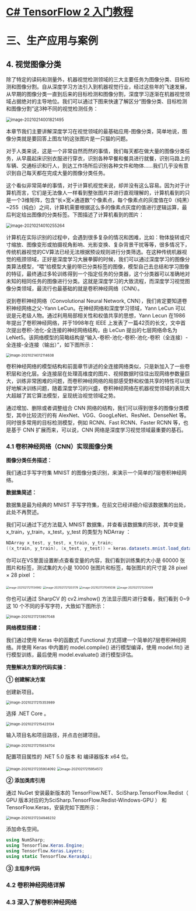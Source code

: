 # [C# TensorFlow 2 入门教程](<https://github.com/SciSharp/TensorFlow.NET-Tutorials>)

# 三、生产应用与案例

## 4. 视觉图像分类

除了特定的读码和测量外，机器视觉检测领域的三大主要任务为图像分类、目标检测和图像分割。自从深度学习方法引入到机器视觉行业，经过这些年的飞速发展，从早期的图像分类一直到后来的目标检测和图像分割，深度学习逐渐在机器视觉领域占据绝对的主导地位。我们可以通过下图来快速了解区分“图像分类、目标检测和图像分割”这3种不同的视觉检测任务：

<img src="三、生产应用与案例-4. 视觉图像分类.assets/image-20210214001821495.png" alt="image-20210214001821495" style="zoom:80%;" />

本章节我们主要讲解深度学习在视觉领域的最基础应用-图像分类，简单地说，图像分类就是要回答上图左1的这张图片是一只猫的问题。

对于人类来说，这是一个非常自然而然的事情，我们每天都在做大量的图像分类任务，从早晨起床识别衣服进行穿衣，识别各种早餐和餐具进行就餐，识别马路上的车辆、交通标识和行人，到达工作场所后识别各种文件和物体……我们几乎没有意识到自己每天都在完成大量的图像分类任务。

这个看似非常简单的事情，对于计算机视觉来说，却并没有这么容易。因为对于计算机而言，它们是无法像人一样看到整张图片并进行直观理解的，计算机看到的只是一个3维矩阵，包含“长×宽×通道数”个像素点，每个像素点的灰度值在0（纯黑）~255（纯白）之间，计算机需要根据这么多的像素点灰度的值进行逻辑运算，最后判定给出图像的分类标签。下图描述了计算机看到的图片：

<img src="三、生产应用与案例-4. 视觉图像分类.assets/image-20210214010255264.png" alt="image-20210214010255264" style="zoom:80%;" />

计算机在实际识别的过程中，会遇到很多复杂的情况和困难，比如：物体旋转或尺寸缩放、图像变形或拍摄视角影响、光影变换、复杂背景干扰等等，很多情况下，传统机器视觉的CV算法已经无法根据预设规则进行分类筛选。在这种传统机器视觉的瓶颈领域，正好是深度学习大展拳脚的时候，我们可以通过深度学习的图像分类算法模型，“喂”给模型大量的带已分类标签的图像，模型自己去总结和学习图像的特征，最终通过多轮训练得到一个指定任务的分类器，这个分类器可以准确地对未知的相同任务的图像进行分类。这就是深度学习的大致流程，而深度学习视觉图像分类领域，最流行也最基础的就是卷积神经网络（CNN）。

说到卷积神经网络（Convolutional Neural Network, CNN），我们肯定要知道卷积神经网络之父-Yann LeCun。在神经网络和深度学习领域，Yann LeCun 可以说是元老级人物。通过利用局部相关性和权值共享的思想，Yann Lecun 在1986年提出了卷积神经网络，并于1998年在 IEEE 上发表了一篇42页的长文，文中首次提出卷积-池化-全连接的神经网络结构，由 LeCun 提出的七层网络命名为 LeNet5。该网络模型的简略结构是“输入-卷积-池化-卷积-池化-卷积（全连接）-全连接-全连接（输出）”，如下图所示：

<img src="三、生产应用与案例-4. 视觉图像分类.assets/image-20210214012114638.png" alt="image-20210214012114638" style="zoom:67%;" />

卷积神经网络的模型结构和前面章节讲述的全连接网络类似，只是新加入了一些卷积层和池化层。全连接层在处理高维度的图片、视频数据时往往出现网络参数量巨大，训练非常困难的问题，而卷积神经网络的局部感受野和权值共享的特性可以很好地解决训练问题，随着深度学习的兴盛，卷积神经网络在机器视觉领域的表现大大超越了其它算法模型，呈现统治视觉领域之势。

通过增加、删除或者调整组合 CNN 网络的结构，我们可以得到很多的图像分类模型，其中比较流行的有 AlexNet、VGG、GoogLeNet、ResNet、DenseNet 等。同时很多常用的目标检测模型，例如 RCNN、Fast RCNN、Faster RCNN 等，也是基于 CNN 扩展而来，可以说，CNN 网络是深度学习视觉领域最重要的基石。





### 4.1 卷积神经网络（CNN）实现图像分类

**图像分类任务描述：**

我们通过手写字符集 MNIST 的图像分类识别，来演示一个简单的7层卷积神经网络。



**数据集简述：**

数据集是最为经典的 MNIST 手写字符集，在前文已经详细介绍该数据集的出处，此处不再赘述。

我们可以通过下述方法载入 MNIST 数据集，并查看该数据集的形状，其中变量 x_train，y_train，x_test，y_test 的类型为 NDArray ：

```c#
NDArray x_test, y_test, x_train, y_train;
((x_train, y_train), (x_test, y_test)) = keras.datasets.mnist.load_data();
```

你可以在VS里面设置断点查看变量的内容，我们看到训练集的大小是 60000 张图片和标签，测试集的大小是 10000 张图片和标签，每张图片的尺寸是 28 pixel × 28 pixel ：

<img src="三、生产应用与案例-4. 视觉图像分类.assets/image-20210217211134982.png" alt="image-20210217211134982" style="zoom:50%;" />

<img src="三、生产应用与案例-4. 视觉图像分类.assets/image-20210217211203178.png" alt="image-20210217211203178" style="zoom:50%;" />

<img src="三、生产应用与案例-4. 视觉图像分类.assets/image-20210217211045036.png" alt="image-20210217211045036" style="zoom:50%;" />

<img src="三、生产应用与案例-4. 视觉图像分类.assets/image-20210217211230449.png" alt="image-20210217211230449" style="zoom:50%;" />

你也可以通过 SharpCV 的 cv2.imshow() 方法显示图片进行查看，我们看到 0~9 这 10 个不同的手写字符，大致如下图所示：

<img src="三、生产应用与案例-4. 视觉图像分类.assets/image-20210217213807048.png" alt="image-20210217213807048" style="zoom:67%;" />



**网络模型搭建：**

我们通过使用 Keras 中的函数式 Functional 方式搭建一个简单的7层卷积神经网络。并使用 Keras 中内置的 model.compile() 进行模型编译，使用 model.fit() 进行模型训练，最后使用 model.evaluate() 进行模型评估。



**完整解决方案的代码实操：**

**① 创建解决方案**

创建新项目。

<img src="三、生产应用与案例-4. 视觉图像分类.assets/image-20210217215353989.png" alt="image-20210217215353989" style="zoom:67%;" />

选择 .NET Core 。

<img src="三、生产应用与案例-4. 视觉图像分类.assets/image-20210217215423134.png" alt="image-20210217215423134" style="zoom:67%;" />

输入项目名和项目路径，并点击创建项目。

<img src="三、生产应用与案例-4. 视觉图像分类.assets/image-20210217215634704.png" alt="image-20210217215634704" style="zoom:67%;" />

配置项目属性的 .NET 5.0 版本 和 编译器版本 x64 位。

<img src="三、生产应用与案例-4. 视觉图像分类.assets/image-20210217235904092.png" alt="image-20210217235904092" style="zoom:67%;" />

<img src="三、生产应用与案例-4. 视觉图像分类.assets/image-20210217215954572.png" alt="image-20210217215954572" style="zoom: 63%;" />



**② 添加类库引用**

通过 NuGet 安装最新版本的 TensorFlow.NET、SciSharp.TensorFlow.Redist（ GPU 版本对应的为SciSharp.TensorFlow.Redist-Windows-GPU ） 和 TensorFlow.Keras，安装完如下图所示：

<img src="三、生产应用与案例-4. 视觉图像分类.assets/image-20210217234946232.png" alt="image-20210217234946232" style="zoom:67%;" />

添加命名空间。

```c#
using NumSharp;
using Tensorflow.Keras.Engine;
using Tensorflow.Keras.Layers;
using static Tensorflow.KerasApi;
```



**③ 主程序代码**

























### 4.2 卷积神经网络详解







### 4.3 深入了解卷积神经网络





